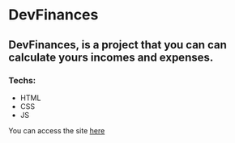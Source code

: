 # DevFinances

## DevFinances, is a project that you can can calculate yours incomes and expenses.

### Techs:

- HTML
- CSS
- JS

You can access the site [here](https://devfinances-seven.vercel.app/)
